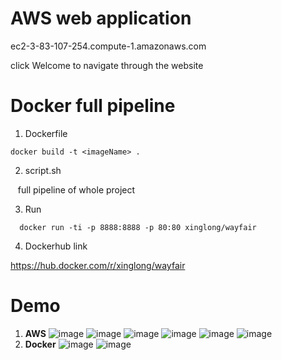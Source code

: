 # AWS web application
ec2-3-83-107-254.compute-1.amazonaws.com

click Welcome to navigate through the website

# Docker full pipeline

1. Dockerfile
  ```
  docker build -t <imageName> .
  ```
2. script.sh

  &nbsp;&nbsp; full pipeline of whole project
  
3. Run

```
  docker run -ti -p 8888:8888 -p 80:80 xinglong/wayfair
```

4. Dockerhub link  

https://hub.docker.com/r/xinglong/wayfair

# Demo
1. **AWS**
![image](https://github.com/xinglongjia/info7390_group6/blob/master/Wayfair%20e-commerce/presentation_image/aws.png)
![image](https://github.com/xinglongjia/info7390_group6/blob/master/Wayfair%20e-commerce/presentation_image/aws-index.png)
![image](https://github.com/xinglongjia/info7390_group6/blob/master/Wayfair%20e-commerce/presentation_image/aws-classification.png)
![image](https://github.com/xinglongjia/info7390_group6/blob/master/Wayfair%20e-commerce/presentation_image/aws-regression.png)
![image](https://github.com/xinglongjia/info7390_group6/blob/master/Wayfair%20e-commerce/presentation_image/aws-eda.png)
![image](https://github.com/xinglongjia/info7390_group6/blob/master/Wayfair%20e-commerce/presentation_image/aws-aboutus.png)
2. **Docker**
![image](https://github.com/xinglongjia/info7390_group6/blob/master/Wayfair%20e-commerce/presentation_image/docker-notebook.png)
![image](https://github.com/xinglongjia/info7390_group6/blob/master/Wayfair%20e-commerce/presentation_image/docker-web.png)


